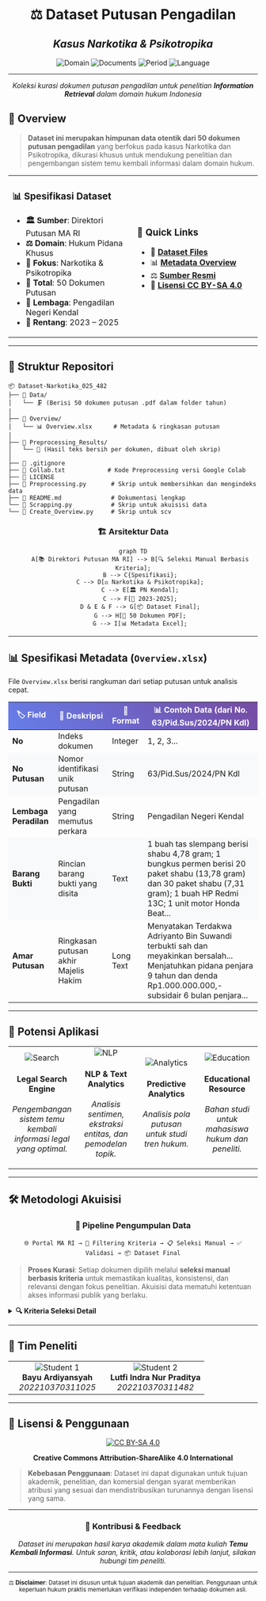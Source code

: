 <div align="center">

# ⚖️ Dataset Putusan Pengadilan
## *Kasus Narkotika & Psikotropika*

<img src="https://img.shields.io/badge/Domain-Hukum%20Pidana%20Khusus-darkred?style=for-the-badge&logo=read-the-docs" alt="Domain"/>
<img src="https://img.shields.io/badge/Dokumen-50%20Putusan-blue?style=for-the-badge&logo=files" alt="Documents"/>
<img src="https://img.shields.io/badge/Periode-2023--2025-green?style=for-the-badge&logo=calendar" alt="Period"/>
<img src="https://img.shields.io/badge/Bahasa-Indonesia-red?style=for-the-badge&logo=google-translate" alt="Language"/>

---

*Koleksi kurasi dokumen putusan pengadilan untuk penelitian **Information Retrieval** dalam domain hukum Indonesia*

</div>

## 🎯 **Overview**

> **Dataset ini merupakan himpunan data otentik dari 50 dokumen putusan pengadilan** yang berfokus pada kasus Narkotika dan Psikotropika, dikurasi khusus untuk mendukung penelitian dan pengembangan sistem temu kembali informasi dalam domain hukum.

<table>
<tr>
<td width="50%">

### 📊 **Spesifikasi Dataset**
- **🏛️ Sumber**: Direktori Putusan MA RI
- **⚖️ Domain**: Hukum Pidana Khusus  
- **🎯 Fokus**: Narkotika & Psikotropika
- **📄 Total**: 50 Dokumen Putusan
- **🏢 Lembaga**: Pengadilan Negeri Kendal
- **📅 Rentang**: 2023 – 2025

</td>
<td width="50%">

### 🔗 **Quick Links**
- 📂 **[Dataset Files](Data/)**
- 📊 **[Metadata Overview](Overview/)**
- ⚖️ **[Sumber Resmi](https://putusan3.mahkamahagung.go.id/direktori.html)**
- 📜 **[Lisensi CC BY-SA 4.0](https://creativecommons.org/licenses/by-sa/4.0/)**

</td>
</tr>
</table>

---

## 📁 **Struktur Repositori**

```
📦 Dataset-Narkotika_025_482
├── 📂 Data/
│   └── 🗜️ (Berisi 50 dokumen putusan .pdf dalam folder tahun)
│
├── 📂 Overview/
│   └── 📊 Overview.xlsx      # Metadata & ringkasan putusan
│
├── 📂 Preprocessing_Results/
│   └── 📄 (Hasil teks bersih per dokumen, dibuat oleh skrip)
│
├── 📄 .gitignore
├── 📄 Collab.txt            # Kode Preprocessing versi Google Colab
├── 📄 LICENSE
├── 📄 Preprocessing.py       # Skrip untuk membersihkan dan mengindeks data
├── 📄 README.md              # Dokumentasi lengkap
└── 📄 Scrapping.py           # Skrip untuk akuisisi data
└── 📄 Create_Overview.py     # Skrip untuk scv
```

<div align="center">

### 🏗️ **Arsitektur Data**

```mermaid
graph TD
    A[📚 Direktori Putusan MA RI] --> B[🔍 Seleksi Manual Berbasis Kriteria];
    B --> C{Spesifikasi};
    C --> D[⚖️ Narkotika & Psikotropika];
    C --> E[🏛️ PN Kendal];
    C --> F[📅 2023-2025];
    D & E & F --> G[📦 Dataset Final];
    G --> H[📄 50 Dokumen PDF];
    G --> I[📊 Metadata Excel];
```

</div>

---

## 📊 **Spesifikasi Metadata (`Overview.xlsx`)**

File `Overview.xlsx` berisi rangkuman dari setiap putusan untuk analisis cepat.

<div align="center">
<table>
<thead>
<tr style="background: linear-gradient(45deg, #667eea 0%, #764ba2 100%); color: white;">
<th>🏷️ Field</th>
<th>📝 Deskripsi</th>
<th>📄 Format</th>
<th>📊 Contoh Data (dari No. 63/Pid.Sus/2024/PN Kdl)</th>
</tr>
</thead>
<tbody>
<tr>
<td><strong>No</strong></td>
<td>Indeks dokumen</td>
<td>Integer</td>
<td>1, 2, 3...</td>
</tr>
<tr style="background-color: #f8f9fa;">
<td><strong>No Putusan</strong></td>
<td>Nomor identifikasi unik putusan</td>
<td>String</td>
<td>63/Pid.Sus/2024/PN Kdl</td>
</tr>
<tr>
<td><strong>Lembaga Peradilan</strong></td>
<td>Pengadilan yang memutus perkara</td>
<td>String</td>
<td>Pengadilan Negeri Kendal</td>
</tr>
<tr style="background-color: #f8f9fa;">
<td><strong>Barang Bukti</strong></td>
<td>Rincian barang bukti yang disita</td>
<td>Text</td>
<td>1 buah tas slempang berisi shabu 4,78 gram; 1 bungkus permen berisi 20 paket shabu (13,78 gram) dan 30 paket shabu (7,31 gram); 1 buah HP Redmi 13C; 1 unit motor Honda Beat...</td>
</tr>
<tr>
<td><strong>Amar Putusan</strong></td>
<td>Ringkasan putusan akhir Majelis Hakim</td>
<td>Long Text</td>
<td>Menyatakan Terdakwa Adriyanto Bin Suwandi terbukti sah dan meyakinkan bersalah... Menjatuhkan pidana penjara 9 tahun dan denda Rp1.000.000.000,- subsidair 6 bulan penjara...</td>
</tr>
</tbody>
</table>
</div>

---

## 🚀 **Potensi Aplikasi**

<div align="center">
<table>
<tr>
<td align="center" width="25%">
<img src="https://img.shields.io/badge/-🔍-4A90E2?style=for-the-badge" alt="Search"/>
<h4><strong>Legal Search Engine</strong></h4>
<p><em>Pengembangan sistem temu kembali informasi legal yang optimal.</em></p>
</td>
<td align="center" width="25%">
<img src="https://img.shields.io/badge/-🤖-50E3C2?style=for-the-badge" alt="NLP"/>
<h4><strong>NLP & Text Analytics</strong></h4>
<p><em>Analisis sentimen, ekstraksi entitas, dan pemodelan topik.</em></p>
</td>
<td align="center" width="25%">
<img src="https://img.shields.io/badge/-📈-F5A623?style=for-the-badge" alt="Analytics"/>
<h4><strong>Predictive Analytics</strong></h4>
<p><em>Analisis pola putusan untuk studi tren hukum.</em></p>
</td>
<td align="center" width="25%">
<img src="https://img.shields.io/badge/-🎓-BD10E0?style=for-the-badge" alt="Education"/>
<h4><strong>Educational Resource</strong></h4>
<p><em>Bahan studi untuk mahasiswa hukum dan peneliti.</em></p>
</td>
</tr>
</table>
</div>

---

## 🛠️ **Metodologi Akuisisi**

<div align="center">

### 🔄 **Pipeline Pengumpulan Data**

```
🌐 Portal MA RI → 🎯 Filtering Kriteria → 📋 Seleksi Manual → ✅ Validasi → 📦 Dataset Final
```

</div>

> **Proses Kurasi**: Setiap dokumen dipilih melalui **seleksi manual berbasis kriteria** untuk memastikan kualitas, konsistensi, dan relevansi dengan fokus penelitian. Akuisisi data mematuhi ketentuan akses informasi publik yang berlaku.

<details>
<summary><strong>🔍 Kriteria Seleksi Detail</strong></summary>

- ✅ **Kategori**: Pidana Khusus (Narkotika & Psikotropika)
- ✅ **Yurisdiksi**: Pengadilan Negeri Kendal  
- ✅ **Periode**: Tahun 2023-2025
- ✅ **Format**: Dokumen PDF lengkap
- ✅ **Bahasa**: Bahasa Indonesia
- ❌ **Eksklusi**: Tidak menggunakan putusan berstatus "Berkekuatan Hukum Tetap" jika terindikasi.

</details>

---

## 👥 **Tim Peneliti**

<div align="center">
<table>
<tr>
<td align="center" width="50%">
<img src="https://img.shields.io/badge/-👨‍🎓-0066CC?style=for-the-badge" alt="Student 1"/>
<br>
<strong>Bayu Ardiyansyah</strong><br>
<em>202210370311025</em>
</td>
<td align="center" width="50%">
<img src="https://img.shields.io/badge/-👨‍🎓-CC6600?style=for-the-badge" alt="Student 2"/>
<br>
<strong>Lutfi Indra Nur Praditya</strong><br>
<em>202210370311482</em>
</td>
</tr>
</table>
</div>

---

## 📜 **Lisensi & Penggunaan**

<div align="center">

[![CC BY-SA 4.0](https://img.shields.io/badge/License-CC%20BY--SA%204.0-lightgrey.svg?style=for-the-badge&logo=creative-commons)](https://creativecommons.org/licenses/by-sa/4.0/)

**Creative Commons Attribution-ShareAlike 4.0 International**

</div>

> **Kebebasan Penggunaan**: Dataset ini dapat digunakan untuk tujuan akademik, penelitian, dan komersial dengan syarat memberikan atribusi yang sesuai dan mendistribusikan turunannya dengan lisensi yang sama.

---

<div align="center">

### 🤝 **Kontribusi & Feedback**

*Dataset ini merupakan hasil karya akademik dalam mata kuliah **Temu Kembali Informasi**. Untuk saran, kritik, atau kolaborasi lebih lanjut, silakan hubungi tim peneliti.*

---

<sub>⚖️ **Disclaimer**: Dataset ini disusun untuk tujuan akademik dan penelitian. Penggunaan untuk keperluan hukum praktis memerlukan verifikasi independen terhadap dokumen asli.</sub>

</div>